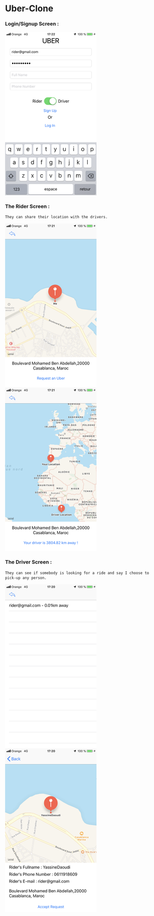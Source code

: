 # Uber-Clone

<h3>Login/Signup Screen :</h3>



<img src="https://github.com/YassineDaoudi/Uber-Clone/blob/master/IMG_0082.png" width="300">



<h3>The Rider Screen :</h3>

    They can share their location with the drivers.

<img src="https://github.com/YassineDaoudi/Uber-Clone/blob/master/IMG_0080.png" width="300">    <img src="https://github.com/YassineDaoudi/Uber-Clone/blob/master/IMG_0081.png" width="300">



<h3>The Driver Screen :</h3>

    They can see if somebody is looking for a ride and say I choose to pick-up any person.

<img src="https://github.com/YassineDaoudi/Uber-Clone/blob/master/IMG_0079.png" width="300">  <img src="https://github.com/YassineDaoudi/Uber-Clone/blob/master/IMG_0078.png" width="300">
